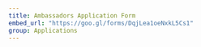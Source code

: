 ```yaml
---
title: Ambassadors Application Form
embed_url: "https://goo.gl/forms/DqjLea1oeNxkL5Cs1"
group: Applications
---
```

